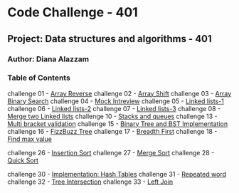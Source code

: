 # Code Challenge - 401

## Project: Data structures and algorithms - 401 

### Author: Diana Alazzam


### Table of Contents

challenge 01 - [Array Reverse](./challenges/arrayReverse/README.md)
challenge 02 - [Array Shift](./allenges/arrayShift/README.md)
challenge 03 - [Array Binary Search](./challenges/arrayBinarySearch/README.md)
challenge 04 - [Mock Intreview](./challenges/mockInt01/mock-int01.js)
challenge 05 - [Linked lists-1](./challenges/Data-Structures/linkedList/README.md)
challenge 06 - [Linked lists-2](./challenges/Data-Structures/linkedList/README.md)
challenge 07 - [Linked lists-3](./challenges/Data-Structures/linkedList/README.md)
challenge 08 - [Merge two Linked lists](./challenges/Data-Structures/linkedList/README.md)
challenge 10 - [Stacks and queues](./challenges/stacksAndQueues/README.md)
challenge 13 - [Multi bracket validation](./challenges/multiBracketValidation/README.md)
challenge 15 - [Binary Tree and BST Implementation](./challenges/tree/README.md)
challenge 16 - [FizzBuzz Tree](./challenges/fizzBuzzTree/README.md)
challenge 17 - [Breadth First](./challenges/tree/README.md)
challenge 18 - [Find max value](./challenges/tree/README.md)

challenge 26 - [Insertion Sort](./challenges/insertion-sort/README.md)
challenge 27 - [Merge Sort](./challenges/mergeSort/README.md)
challenge 28 - [Quick Sort](./challenges/quickSort/README.md)

challenge 30 - [Implementation: Hash Tables](./challenges/hashtable/README.md)
challenge 31 - [Repeated word](./challenges/repeatedWord/README.md)
challenge 32 - [Tree Intersection](./challenges/hashtable/README.md)
challenge 33 - [Left Join](./challenges/leftJoin/README.md)




 


